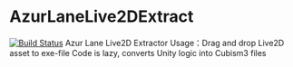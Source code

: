 # AzurLaneLive2DExtract
[![Build Status](https://travis-ci.org/Yukariin/AzurLaneLive2DExtract.svg?branch=master)](https://travis-ci.org/Yukariin/AzurLaneLive2DExtract)
Azur Lane Live2D Extractor
Usage：Drag and drop Live2D asset to exe-file
Code is lazy, converts Unity logic into Cubism3 files
